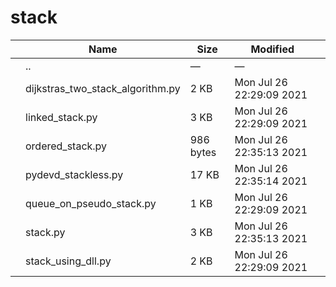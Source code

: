 # stack

<table><thead><tr class="header"><th></th><th>Name</th><th>Size</th><th>Modified</th><th></th></tr></thead><tbody><tr class="odd"><td></td><td><span class="goup">..</span></td><td>—</td><td>—</td><td></td></tr><tr class="even"><td></td><td><span class="name">dijkstras_two_stack_algorithm.py</span></td><td>2 KB</td><td>Mon Jul 26 22:29:09 2021</td><td></td></tr><tr class="odd"><td></td><td><span class="name">linked_stack.py</span></td><td>3 KB</td><td>Mon Jul 26 22:29:09 2021</td><td></td></tr><tr class="even"><td></td><td><span class="name">ordered_stack.py</span></td><td>986 bytes</td><td>Mon Jul 26 22:35:13 2021</td><td></td></tr><tr class="odd"><td></td><td><span class="name">pydevd_stackless.py</span></td><td>17 KB</td><td>Mon Jul 26 22:35:14 2021</td><td></td></tr><tr class="even"><td></td><td><span class="name">queue_on_pseudo_stack.py</span></td><td>1 KB</td><td>Mon Jul 26 22:29:09 2021</td><td></td></tr><tr class="odd"><td></td><td><span class="name">stack.py</span></td><td>3 KB</td><td>Mon Jul 26 22:35:13 2021</td><td></td></tr><tr class="even"><td></td><td><span class="name">stack_using_dll.py</span></td><td>2 KB</td><td>Mon Jul 26 22:29:09 2021</td><td></td></tr></tbody></table>
